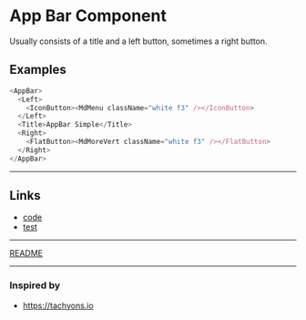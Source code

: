 # App Bar Component

Usually consists of a title and a left button, sometimes a right button.

## Examples

``` js
<AppBar>
  <Left>
    <IconButton><MdMenu className="white f3" /></IconButton>
  </Left>
  <Title>AppBar Simple</Title>
  <Right>
    <FlatButton><MdMoreVert className="white f3" /></FlatButton>
  </Right>
</AppBar>
```

---

## Links

* [code](index.js)
* [test](test.js)

---

[README](../../README.md)

---

### Inspired by

* https://tachyons.io
